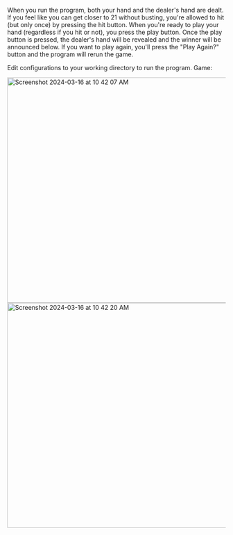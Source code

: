 When you run the program, both your hand and the dealer's hand are dealt. If you feel like you can get closer to 21 without busting, you're allowed to hit (but only once) by pressing the hit button. When you're ready to play your hand (regardless if you hit or not), you press the play button. Once the play button is pressed, the dealer's hand will be revealed and the winner will be announced below. If you want to play again, you'll press the "Play Again?" button and the program will rerun the game.

Edit configurations to your working directory to run the program.
Game:

<img width="519" alt="Screenshot 2024-03-16 at 10 42 07 AM" src="https://github.com/leaane/Blackjack/assets/144187222/2357ebc3-4837-46b4-8245-91136cacdbb3">
<img width="518" alt="Screenshot 2024-03-16 at 10 42 20 AM" src="https://github.com/leaane/Blackjack/assets/144187222/0c2d670e-58c0-45a0-91c1-6088d3ce9253">
